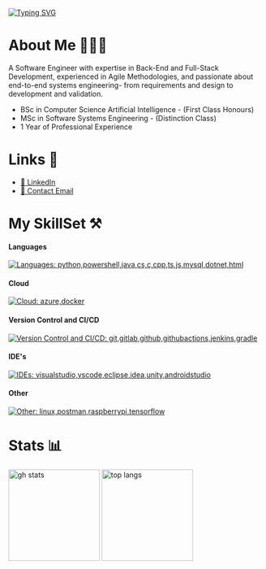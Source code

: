[![Typing SVG](https://readme-typing-svg.demolab.com?font=Fira+Code&pause=1000&color=07db8a&width=435&lines=Hello%2C+I'm+Dan;Software+Engineer;Backend+Developer;Master+Of+Software+Engineering;Bachelor+Of+Artificial+Intelligence)](https://git.io/typing-svg)


# About Me 👨🏼‍💻

A Software Engineer with expertise in Back-End and Full-Stack Development, experienced in
Agile Methodologies, and passionate about end-to-end systems engineering- from requirements
and design to development and validation.

- BSc in Computer Science Artificial Intelligence - (First Class Honours)
- MSc in Software Systems Engineering - (Distinction Class)
- 1 Year of Professional Experience

# Links 📄

- [💼 LinkedIn](https://www.linkedin.com/in/daniel-musselwhite/)
- [📧 Contact Email](mailto:danielmusselwhite@outlook.com)

# My SkillSet ⚒️

#### Languages
[![Languages: python,powershell,java,cs,c,cpp,ts,js,mysql,dotnet,html](https://skillicons.dev/icons?i=python,powershell,java,cs,c,cpp,ts,js,mysql,dotnet,html)](https://skillicons.dev)

#### Cloud
[![Cloud: azure,docker](https://skillicons.dev/icons?i=azure,docker)](https://skillicons.dev)

#### Version Control and CI/CD
[![Version Control and CI/CD: git,gitlab,github,githubactions,jenkins,gradle](https://skillicons.dev/icons?i=git,gitlab,github,githubactions,jenkins,gradle)](https://skillicons.dev)

#### IDE's
[![IDEs: visualstudio,vscode,eclipse,idea,unity,androidstudio](https://skillicons.dev/icons?i=visualstudio,vscode,eclipse,idea,unity,androidstudio)](https://skillicons.dev)

#### Other
[![Other: linux,postman,raspberrypi,tensorflow](https://skillicons.dev/icons?i=linux,postman,raspberrypi,tensorflow)](https://skillicons.dev)





# Stats 📊

<div>
  <span>
    <img height=180 src="https://github-readme-stats.vercel.app/api?username=danielmusselwhite&show_icons=true&theme=onedark&layout=compact&hide=prs&card_width=400" alt="gh stats">
  </span>
  <span>
    <img height=180 src="https://github-readme-stats.vercel.app/api/top-langs/?username=danielmusselwhite&theme=onedark&layout=compact&langs_count=6&line_height=50&hide=jupyter%20notebook,cmake,c&card_width=240" alt="top langs">
  </span>
  
</div>


